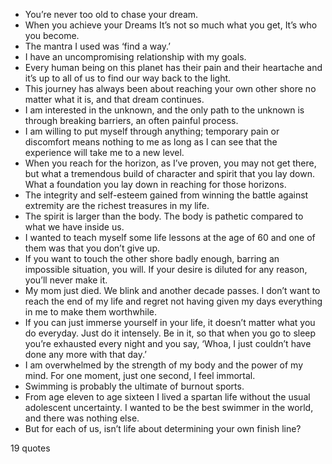  - You’re never too old to chase your dream.
 - When you achieve your Dreams It’s not so much what you get, It’s who you become.
 - The mantra I used was ‘find a way.’
 - I have an uncompromising relationship with my goals.
 - Every human being on this planet has their pain and their heartache and it’s up to all of us to find our way back to the light.
 - This journey has always been about reaching your own other shore no matter what it is, and that dream continues.
 - I am interested in the unknown, and the only path to the unknown is through breaking barriers, an often painful process.
 - I am willing to put myself through anything; temporary pain or discomfort means nothing to me as long as I can see that the experience will take me to a new level.
 - When you reach for the horizon, as I’ve proven, you may not get there, but what a tremendous build of character and spirit that you lay down. What a foundation you lay down in reaching for those horizons.
 - The integrity and self-esteem gained from winning the battle against extremity are the richest treasures in my life.
 - The spirit is larger than the body. The body is pathetic compared to what we have inside us.
 - I wanted to teach myself some life lessons at the age of 60 and one of them was that you don’t give up.
 - If you want to touch the other shore badly enough, barring an impossible situation, you will. If your desire is diluted for any reason, you’ll never make it.
 - My mom just died. We blink and another decade passes. I don’t want to reach the end of my life and regret not having given my days everything in me to make them worthwhile.
 - If you can just immerse yourself in your life, it doesn’t matter what you do everyday. Just do it intensely. Be in it, so that when you go to sleep you’re exhausted every night and you say, ‘Whoa, I just couldn’t have done any more with that day.’
 - I am overwhelmed by the strength of my body and the power of my mind. For one moment, just one second, I feel immortal.
 - Swimming is probably the ultimate of burnout sports.
 - From age eleven to age sixteen I lived a spartan life without the usual adolescent uncertainty. I wanted to be the best swimmer in the world, and there was nothing else.
 - But for each of us, isn’t life about determining your own finish line?

19 quotes